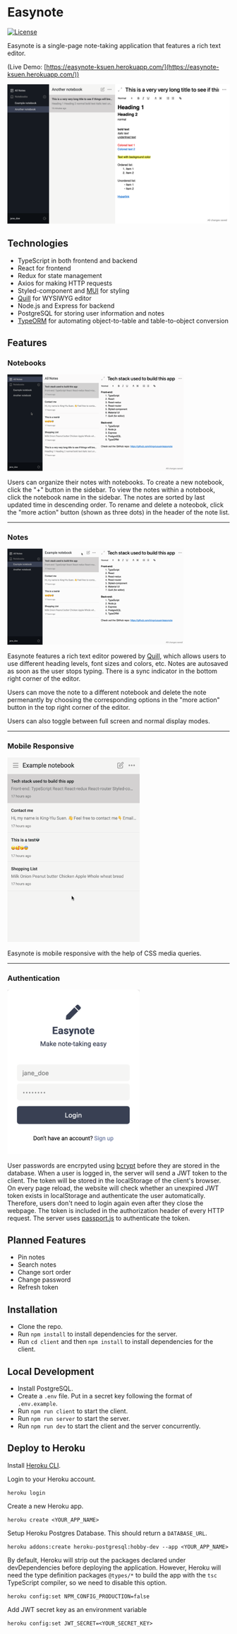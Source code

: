 # Easynote

[![License](https://img.shields.io/github/license/kingyiusuen/easynote)](https://github.com/kingyiusuen/easynote/blob/master/LICENSE)

Easynote is a single-page note-taking application that features a rich text editor.

(Live Demo: [https://easynote-ksuen.herokuapp.com/](https://easynote-ksuen.herokuapp.com/))

![](assets/screenshot.png)

## Technologies

- TypeScript in both frontend and backend
- React for frontend
- Redux for state management
- Axios for making HTTP requests
- Styled-component and [MUI](https://mui.com/) for styling
- [Quill](https://quilljs.com/) for WYSIWYG editor
- Node.js and Express for backend
- PostgreSQL for storing user information and notes
- [TypeORM](https://typeorm.io/) for automating object-to-table and table-to-object conversion

## Features

### Notebooks

<img src="assets/notebook.gif" width="400px" />

Users can organize their notes with notebooks. To create a new notebook, click the "+" button in the sidebar. To view the notes within a notebook, click the notebook name in the sidebar. The notes are sorted by last updated time in descending order. To rename and delete a noteobok, click the "more action" button (shown as three dots) in the header of the note list.

---

### Notes

<img src="assets/note.gif" width="400px" />

Easynote features a rich text editor powered by [Quill](https://quilljs.com/), which allows users to use different heading levels, font sizes and colors, etc. Notes are autosaved as soon as the user stops typing. There is a sync indicator in the bottom right corner of the editor.

Users can move the note to a different notebook and delete the note permenantly by choosing the corresponding options in the "more action" button in the top right corner of the editor.

Users can also toggle between full screen and normal display modes.

---

### Mobile Responsive

<img src="assets/responsive.gif" width="300px">

Easynote is mobile responsive with the help of CSS media queries.

---

### Authentication

<img src="assets/auth.png" width="300px"/>

User passwords are encrpyted using [bcrypt](https://www.npmjs.com/package/bcrypt) before they are stored in the database.
When a user is logged in, the server will send a JWT token to the client. The token will be stored in the localStorage of the client's browser. On every page reload, the website will check whether an unexpired JWT token exists in localStorage and authenticate the user automatically. Therefore, users don't need to login again even after they close the webpage. The token is included in the authorization header of every HTTP request. The server uses [passport.js](http://www.passportjs.org/) to authenticate the token.

## Planned Features

- Pin notes
- Search notes
- Change sort order
- Change password
- Refresh token

## Installation

- Clone the repo.
- Run `npm install` to install dependencies for the server.
- Run `cd client` and then `npm install` to install dependencies for the client.

## Local Development

- Install PostgreSQL.
- Create a `.env` file. Put in a secret key following the format of `.env.example`.
- Run `npm run client` to start the client.
- Run `npm run server` to start the server.
- Run `npm run dev` to start the client and the server concurrently.

## Deploy to Heroku

Install [Heroku CLI](https://devcenter.heroku.com/articles/heroku-cli).

Login to your Heroku account.

```
heroku login
```

Create a new Heroku app.

```
heroku create <YOUR_APP_NAME>
```

Setup Heroku Postgres Database. This should return a `DATABASE_URL`.

```
heroku addons:create heroku-postgresql:hobby-dev --app <YOUR_APP_NAME>
```

By default, Heroku will strip out the packages declared under devDependencies before deploying the application. However, Heroku will need the type definition packages `@types/*` to build the app with the `tsc` TypeScript compiler, so we need to disable this option.

```
heroku config:set NPM_CONFIG_PRODUCTION=false
```

Add JWT secret key as an environment variable

```
heroku config:set JWT_SECRET=<YOUR_SECRET_KEY>
```
